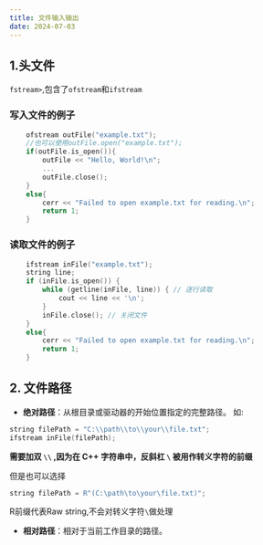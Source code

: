```yaml
---
title: 文件输入输出
date: 2024-07-03
---
```


## 1.头文件
`fstream>`,包含了`ofstream`和`ifstream`


### 写入文件的例子
```cpp
    ofstream outFile("example.txt");
    //也可以使用outFile.open("example.txt");
    if(outFile.is_open()){
        outFile << "Hello, World!\n";
        ... 
        outFile.close();
    }
    else{
        cerr << "Failed to open example.txt for reading.\n";
        return 1;
    }
```

### 读取文件的例子
```cpp
    ifstream inFile("example.txt");
    string line;
    if (inFile.is_open()) {
        while (getline(inFile, line)) { // 逐行读取
            cout << line << '\n';
        }
        inFile.close(); // 关闭文件
    }
    else{
        cerr << "Failed to open example.txt for reading.\n";
        return 1;
    }
```

## 2. 文件路径

- **绝对路径**：从根目录或驱动器的开始位置指定的完整路径。
如:

```cpp
string filePath = "C:\\path\\to\\your\\file.txt";
ifstream inFile(filePath);
```
__需要加双 `\\` ,因为在 C++ 字符串中，反斜杠 `\` 被用作转义字符的前缀__

但是也可以选择
```cpp
string filePath = R"(C:\path\to\your\file.txt)";
```
R前缀代表Raw string,不会对转义字符`\`做处理
- **相对路径**：相对于当前工作目录的路径。
 
